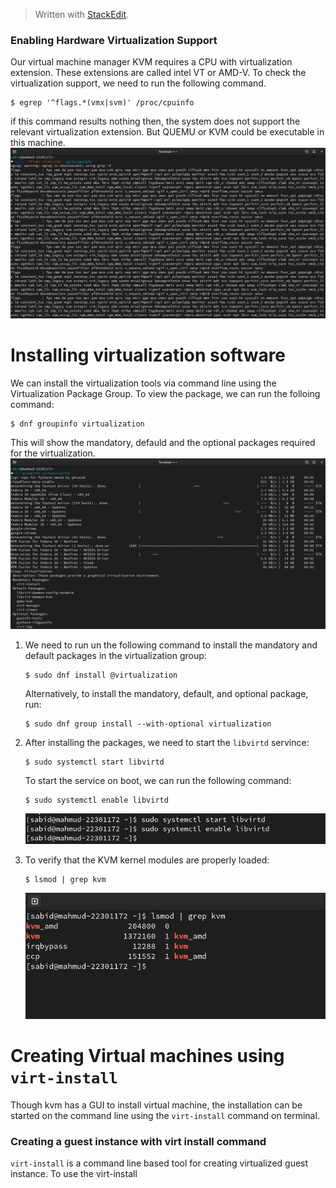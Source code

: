 > Written with [StackEdit](https://stackedit.io/).
### Enabling Hardware Virtualization Support
Our virtual machine manager KVM requires a CPU with virtualization extension. These extensions are called intel VT or AMD-V. To check the virtualization support, we need to run the following command.
```
$ egrep '^flags.*(vmx|svm)' /proc/cpuinfo
```
if this command results nothing then, the system does not support the relevant virtualization extension. But QUEMU or KVM could be executable in this machine.
![Screenshot from 2023-10-14 15-00-39.png](https://github.com/SabidMahmud/CSE484_Cloud-Computing/blob/main/Everything%20is%20virtual%3F/Screenshot%20from%202023-10-14%2015-00-39.png?raw=true)
# Installing virtualization software
We can install the virtualization tools via command line using the Virtualization Package Group. To view the package, we can run the folloing command:
```
$ dnf groupinfo virtualization
```
This will show the mandatory, defauld and the optional packages required for the virtualization.
![dnf groupinfo virtualization.png](https://github.com/SabidMahmud/CSE484_Cloud-Computing/blob/main/Everything%20is%20virtual%3F/dnf%20groupinfo%20virtualization.png?raw=true)
1. We need to run un the following command to install the mandatory and default packages in the virtualization group:
	```
	$ sudo dnf install @virtualization
	```
	Alternatively, to install the mandatory, default, and optional package, run:
	```
	$ sudo dnf group install --with-optional virtualization
	```
2. After installing the packages, we need to start the `libvirtd` servince:
	```
	$ sudo systemctl start libvirtd
	```
	To start the service on boot, we can run the following command:
	```
	$ sudo systemctl enable libvirtd
	```
	![systemctl libvirtd.png](https://github.com/SabidMahmud/CSE484_Cloud-Computing/blob/main/Everything%20is%20virtual%3F/systemctl%20libvirtd.png?raw=true)

3. To verify that the KVM kernel modules are properly loaded:
	```
	$ lsmod | grep kvm
	```
	![grepkvm.png](https://github.com/SabidMahmud/CSE484_Cloud-Computing/blob/main/Everything%20is%20virtual%3F/grepkvm.png?raw=true)

# Creating Virtual machines using `virt-install`
Though kvm has a GUI to install virtual machine, the installation can be started on the command line using the `virt-install` command on terminal.
### Creating a guest instance with virt install command
`virt-install` is a command line based tool for creating virtualized guest instance. 
To use the virt-install 

<!--stackedit_data:
eyJoaXN0b3J5IjpbMTU1NjMzMDgwMSwxNDQ3NjcxNjIxLDIwNj
M5NjQ4ODksLTE2NzQyNzE1NjgsLTIxMTg4NDYwMjgsLTE0NjI1
NjYyNjddfQ==
-->